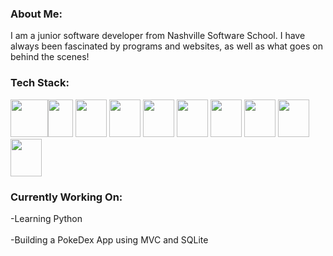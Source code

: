 ### About Me:
  I am a junior software developer from Nashville Software School. I have always been fascinated by programs and websites, as well as what goes on behind the scenes!

### Tech Stack:
  <img src="https://upload.wikimedia.org/wikipedia/commons/thumb/6/61/HTML5_logo_and_wordmark.svg/2048px-HTML5_logo_and_wordmark.svg.png" height="60" width="60" ><img src="https://i.pinimg.com/originals/eb/7e/20/eb7e20e646f5b7ec9ed4f8f78a5dee8f.png" height="60" width="40" >
  <img src="https://w1.pngwing.com/pngs/951/574/png-transparent-react-logo-javascript-redux-vuejs-angular-angularjs-expressjs-front-and-back-ends-thumbnail.png" height="60" width="50" >
    <img src="https://cdn.freebiesupply.com/logos/large/2x/react-1-logo-png-transparent.png" height="60" width="50" >
    <img src="https://cdn.icon-icons.com/icons2/2415/PNG/512/csharp_original_logo_icon_146578.png" height="60" width="50" >
    <img src="https://cdn.iconscout.com/icon/free/png-256/microsoft-dot-net-1175176.png" height="60" width="50" >
    <img src="https://img.favpng.com/22/9/5/portable-network-graphics-clip-art-database-computer-icons-transparency-png-favpng-T0F5WvejdgKM4LjvP5iYP6N6p.jpg" height="60" width="50" >
    <img src="https://cdn-icons-png.flaticon.com/512/5968/5968322.png" height="60" width="50" >
    <img src="https://seeklogo.com/images/P/postman-logo-0087CA0D15-seeklogo.com.png" height="60" width="50" >
    <img src="https://git-scm.com/images/logos/downloads/Git-Icon-1788C.png" height="60" width="50" >
### Currently Working On:
  -Learning Python<br></br>
  -Building a PokeDex App using MVC and SQLite
